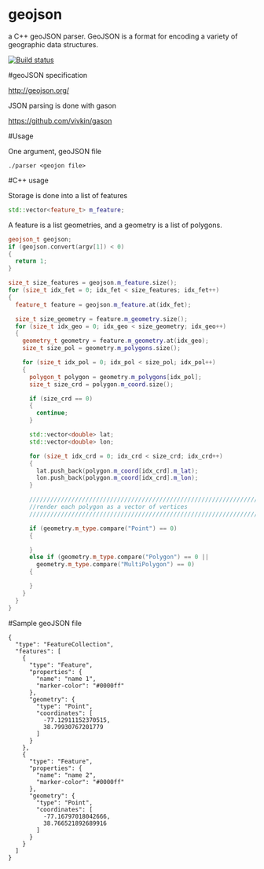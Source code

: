 # geojson
a C++ geoJSON parser. GeoJSON is a format for encoding a variety of geographic data structures.


[![Build status](https://ci.appveyor.com/api/projects/status/wuivv12v10r2i4sw?svg=true)](https://ci.appveyor.com/project/pedro-vicente/lib-geojson)



#geoJSON specification

http://geojson.org/

JSON parsing is done with gason

https://github.com/vivkin/gason

#Usage

One argument, geoJSON file

```
./parser <geojon file>
```


#C++ usage

Storage is done into a list of features

```c++
std::vector<feature_t> m_feature;
```

A feature is a list geometries, and a geometry is a list of polygons.

```c++
geojson_t geojson;
if (geojson.convert(argv[1]) < 0)
{
  return 1;
}

size_t size_features = geojson.m_feature.size();
for (size_t idx_fet = 0; idx_fet < size_features; idx_fet++)
{
  feature_t feature = geojson.m_feature.at(idx_fet);

  size_t size_geometry = feature.m_geometry.size();
  for (size_t idx_geo = 0; idx_geo < size_geometry; idx_geo++)
  {
    geometry_t geometry = feature.m_geometry.at(idx_geo);
    size_t size_pol = geometry.m_polygons.size();

    for (size_t idx_pol = 0; idx_pol < size_pol; idx_pol++)
    {
      polygon_t polygon = geometry.m_polygons[idx_pol];
      size_t size_crd = polygon.m_coord.size();

      if (size_crd == 0)
      {
        continue;
      }

      std::vector<double> lat;
      std::vector<double> lon;

      for (size_t idx_crd = 0; idx_crd < size_crd; idx_crd++)
      {
        lat.push_back(polygon.m_coord[idx_crd].m_lat);
        lon.push_back(polygon.m_coord[idx_crd].m_lon);
      }

      ///////////////////////////////////////////////////////////////////////////////////////
      //render each polygon as a vector of vertices 
      ///////////////////////////////////////////////////////////////////////////////////////

      if (geometry.m_type.compare("Point") == 0)
      {

      }
      else if (geometry.m_type.compare("Polygon") == 0 ||
        geometry.m_type.compare("MultiPolygon") == 0)
      {

      }
    }
  }
}
```

#Sample geoJSON file



```
{
  "type": "FeatureCollection",
  "features": [
    {
      "type": "Feature",
      "properties": {
        "name": "name 1",
        "marker-color": "#0000ff"
      },
      "geometry": {
        "type": "Point",
        "coordinates": [
          -77.12911152370515,
          38.79930767201779
        ]
      }
    },
    {
      "type": "Feature",
      "properties": {
        "name": "name 2",
        "marker-color": "#0000ff"
      },
      "geometry": {
        "type": "Point",
        "coordinates": [
          -77.16797018042666,
          38.766521892689916
        ]
      }
    }
  ]
}
```
